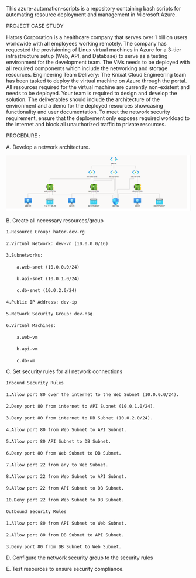 This azure-automation-scripts is a repository containing bash scripts for automating resource deployment and management in Microsoft Azure.

PROJECT CASE STUDY

Hators Corporation is a healthcare company that serves over 1 billion users worldwide with all employees working remotely. The company has requested the provisioning of Linux virtual machines in Azure for a 3-tier infrastructure setup (Web, API, and Database) to serve as a testing environment for the development team. The VMs needs to be deployed with all required components which include the networking and storage resources. 
Engineering Team Delivery:
The Knixat Cloud Engineering team has been tasked to deploy the virtual machine on Azure through the portal. All resources required for the virtual machine are currently non-existent and needs to be deployed. 
Your team is required to design and develop the solution. The deliverables should include the architecture of the environment and a demo for the deployed resources showcasing functionality and user documentation. To meet the network security requirement, ensure that the deployment only exposes required workload to the internet and block all unauthorized traffic to private resources.

PROCEDURE :

A.	Develop a network architecture.

<img src="hator_topology.png">

B.	Create all necessary resources/group

	1.Resource Group: hator-dev-rg

	2.Virtual Network: dev-vn (10.0.0.0/16)

	3.Subnetworks:
 
		a.web-snet (10.0.0.0/24)

		b.api-snet (10.0.1.0/24)

		c.db-snet (10.0.2.0/24)

	4.Public IP Address: dev-ip

	5.Network Security Group: dev-nsg

	6.Virtual Machines:

		a.web-vm

		b.api-vm

		c.db-vm


C.	Set security rules for all network connections

	Inbound Security Rules

	1.Allow port 80 over the internet to the Web Subnet (10.0.0.0/24).

	2.Deny port 80 from internet to API Subnet (10.0.1.0/24).

	3.Deny port 80 from internet to DB Subnet (10.0.2.0/24).

	4.Allow port 80 from Web Subnet to API Subnet.

	5.Allow port 80 API Subnet to DB Subnet.

	6.Deny port 80 from Web Subnet to DB Subnet.

	7.Allow port 22 from any to Web Subnet.

	8.Allow port 22 from Web Subnet to API Subnet.

	9.Allow port 22 from API Subnet to DB Subnet.

	10.Deny port 22 from Web Subnet to DB Subnet.

	Outbound Security Rules

	1.Allow port 80 from API Subnet to Web Subnet.

	2.Allow port 80 from DB Subnet to API Subnet.

	3.Deny port 80 from DB Subnet to Web Subnet.

D.	Configure the network security group to the security rules

E.	Test resources to ensure security compliance.



